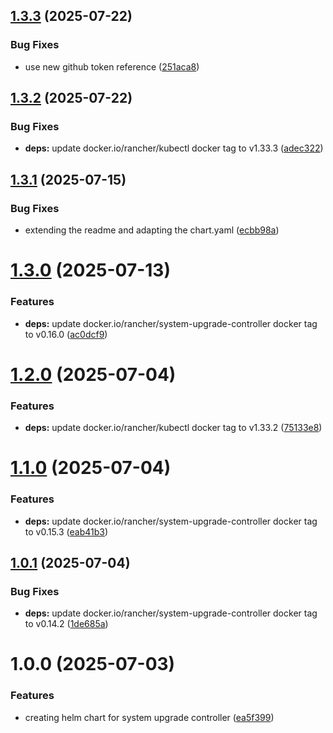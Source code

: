 ## [1.3.3](https://github.com/kube-the-home/system-upgrade-controller-helm/compare/1.3.2...1.3.3) (2025-07-22)


### Bug Fixes

* use new github token reference ([251aca8](https://github.com/kube-the-home/system-upgrade-controller-helm/commit/251aca8ed8ff548be31831ab36d5a4975372a25b))

## [1.3.2](https://github.com/kube-the-home/system-upgrade-controller-helm/compare/1.3.1...1.3.2) (2025-07-22)


### Bug Fixes

* **deps:** update docker.io/rancher/kubectl docker tag to v1.33.3 ([adec322](https://github.com/kube-the-home/system-upgrade-controller-helm/commit/adec322b46831b139154b0b0a1ff9c901a94983b))

## [1.3.1](https://github.com/kube-the-home/system-upgrade-controller-helm/compare/1.3.0...1.3.1) (2025-07-15)


### Bug Fixes

* extending the readme and adapting the chart.yaml ([ecbb98a](https://github.com/kube-the-home/system-upgrade-controller-helm/commit/ecbb98ad398d09ab9f329226c7b59f2d86f734dc))

# [1.3.0](https://github.com/kube-the-home/system-upgrade-controller-helm/compare/1.2.0...1.3.0) (2025-07-13)


### Features

* **deps:** update docker.io/rancher/system-upgrade-controller docker tag to v0.16.0 ([ac0dcf9](https://github.com/kube-the-home/system-upgrade-controller-helm/commit/ac0dcf9974da33c3f5cf3e5cc297a71e8bc49f31))

# [1.2.0](https://github.com/kube-the-home/system-upgrade-controller-helm/compare/1.1.0...1.2.0) (2025-07-04)


### Features

* **deps:** update docker.io/rancher/kubectl docker tag to v1.33.2 ([75133e8](https://github.com/kube-the-home/system-upgrade-controller-helm/commit/75133e87ee40bb11ee110c20dcea13481af6a287))

# [1.1.0](https://github.com/kube-the-home/system-upgrade-controller-helm/compare/1.0.1...1.1.0) (2025-07-04)


### Features

* **deps:** update docker.io/rancher/system-upgrade-controller docker tag to v0.15.3 ([eab41b3](https://github.com/kube-the-home/system-upgrade-controller-helm/commit/eab41b357feee7171ff2b0501a72609ac08eebfc))

## [1.0.1](https://github.com/kube-the-home/system-upgrade-controller-helm/compare/1.0.0...1.0.1) (2025-07-04)


### Bug Fixes

* **deps:** update docker.io/rancher/system-upgrade-controller docker tag to v0.14.2 ([1de685a](https://github.com/kube-the-home/system-upgrade-controller-helm/commit/1de685a85e270e5838641b850e133a3d8afb4d69))

# 1.0.0 (2025-07-03)


### Features

* creating helm chart for system upgrade controller ([ea5f399](https://github.com/kube-the-home/system-upgrade-controller-helm/commit/ea5f3999f495810ffc9dbfa7021c85a5b0dd193f))
